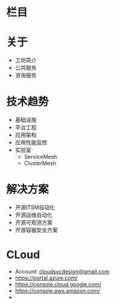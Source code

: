 # 栏目
# 关于
- 工坊简介
- 公共服务
- 咨询服务

# 技术趋势
- 基础设施
- 平台工程
- 应用架构
- 应用性能监控
- 实验室
  - ServiceMesh
  - ClusterMesh  

# 解决方案
- 开源ITSM自动化
- 开源运维自动化
- 开源可观测方案
- 开源容器安全方案


# CLoud
- Account: cloudsvcdesign@gmail.com
- https://portal.azure.com/
- https://console.cloud.google.com/
- https://console.aws.amazon.com/
-  
